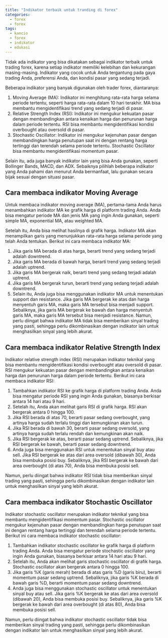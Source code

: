 ```yaml
---
title: "Indikator terbaik untuk tranding di forex"
categories:
  - forex
  - forex
tags:
  - kancio
  - forex
  - indikator
  - edukasi
---
```


Tidak ada indikator yang bisa dikatakan sebagai indikator terbaik untuk trading forex, karena setiap indikator memiliki kelebihan dan kekurangan masing-masing. Indikator yang cocok untuk Anda tergantung pada gaya trading Anda, preferensi Anda, dan kondisi pasar yang sedang terjadi.

Beberapa indikator yang banyak digunakan oleh trader forex, diantaranya:

1. Moving Average (MA): Indikator ini menghitung rata-rata harga selama periode tertentu, seperti harga rata-rata dalam 10 hari terakhir. MA bisa membantu mengidentifikasi trend yang sedang terjadi di pasar.
2. Relative Strength Index (RSI): Indikator ini mengukur kekuatan pasar dengan membandingkan antara kenaikan harga dan penurunan harga dalam periode tertentu. RSI bisa membantu mengidentifikasi kondisi overbought atau oversold di pasar.
3. Stochastic Oscillator: Indikator ini mengukur kejenuhan pasar dengan membandingkan harga penutupan saat ini dengan rentang harga tertinggi dan terendah selama periode tertentu. Stochastic Oscillator bisa membantu mengidentifikasi momentum pasar.

Selain itu, ada juga banyak indikator lain yang bisa Anda gunakan, seperti Bollinger Bands, MACD, dan ADX. Sebaiknya pilihlah beberapa indikator yang Anda pahami dan menurut Anda bermanfaat, lalu gunakan secara bijak sesuai dengan situasi pasar.



## Cara membaca indikator Moving Average

Untuk membaca indikator moving average (MA), pertama-tama Anda harus menambahkan indikator MA ke grafik harga di platform trading Anda. Anda bisa mengatur periode MA dan jenis MA yang ingin Anda gunakan, seperti simple MA, exponential MA, atau weighted MA.

Setelah itu, Anda bisa melihat hasilnya di grafik harga. Indikator MA akan menampilkan garis yang menunjukkan rata-rata harga selama periode yang telah Anda tentukan. Berikut ini cara membaca indikator MA:

1. Jika garis MA berada di atas harga, berarti trend yang sedang terjadi adalah downtrend.
2. Jika garis MA berada di bawah harga, berarti trend yang sedang terjadi adalah uptrend.
3. Jika garis MA bergerak naik, berarti trend yang sedang terjadi adalah uptrend.
4. Jika garis MA bergerak turun, berarti trend yang sedang terjadi adalah downtrend.
5. Selain itu, Anda juga bisa menggunakan indikator MA untuk menentukan support dan resistance. Jika garis MA bergerak ke atas dan harga menyentuh garis MA, maka garis MA tersebut bisa menjadi support. Sebaliknya, jika garis MA bergerak ke bawah dan harga menyentuh garis MA, maka garis MA tersebut bisa menjadi resistance. Namun, perlu diingat bahwa indikator MA tidak bisa memberikan sinyal trading yang pasti, sehingga perlu dikombinasikan dengan indikator lain untuk menghasilkan sinyal yang lebih akurat.

## Cara membaca indikator Relative Strength Index

Indikator relative strength index (RSI) merupakan indikator teknikal yang bisa membantu mengidentifikasi kondisi overbought atau oversold di pasar. RSI mengukur kekuatan pasar dengan membandingkan antara kenaikan harga dan penurunan harga dalam periode tertentu. Berikut ini cara membaca indikator RSI:

1. Tambahkan indikator RSI ke grafik harga di platform trading Anda. Anda bisa mengatur periode RSI yang ingin Anda gunakan, biasanya berkisar antara 14 hari atau 9 hari.
2. Setelah itu, Anda akan melihat garis RSI di grafik harga. RSI akan bergerak antara 0 hingga 100.
3. Jika RSI berada di atas 70, berarti pasar sedang overbought, yang artinya harga sudah terlalu tinggi dan kemungkinan akan turun.
4. Jika RSI berada di bawah 30, berarti pasar sedang oversold, yang artinya harga sudah terlalu rendah dan kemungkinan akan naik.
5. Jika RSI bergerak ke atas, berarti pasar sedang uptrend. Sebaliknya, jika RSI bergerak ke bawah, berarti pasar sedang downtrend.
6. Anda juga bisa menggunakan RSI untuk menentukan sinyal buy atau sell. Jika RSI bergerak ke atas dari area oversold (dibawah 30), Anda bisa membuka posisi buy. Sebaliknya, jika RSI bergerak ke bawah dari area overbought (di atas 70), Anda bisa membuka posisi sell.

Namun, perlu diingat bahwa indikator RSI tidak bisa memberikan sinyal trading yang pasti, sehingga perlu dikombinasikan dengan indikator lain untuk menghasilkan sinyal yang lebih akurat.



## Cara membaca indikator Stochastic Oscillator

Indikator stochastic oscillator merupakan indikator teknikal yang bisa membantu mengidentifikasi momentum pasar. Stochastic oscillator mengukur kejenuhan pasar dengan membandingkan harga penutupan saat ini dengan rentang harga tertinggi dan terendah selama periode tertentu. Berikut ini cara membaca indikator stochastic oscillator:

1. Tambahkan indikator stochastic oscillator ke grafik harga di platform trading Anda. Anda bisa mengatur periode stochastic oscillator yang ingin Anda gunakan, biasanya berkisar antara 14 hari atau 9 hari.
2. Setelah itu, Anda akan melihat garis stochastic oscillator di grafik harga. Stochastic oscillator akan bergerak antara 0 hingga 100.
3. Jika garis %K (garis merah) berada di atas garis %D (garis biru), berarti momentum pasar sedang uptrend. Sebaliknya, jika garis %K berada di bawah garis %D, berarti momentum pasar sedang downtrend.
4. Anda juga bisa menggunakan stochastic oscillator untuk menentukan sinyal buy atau sell. Jika garis %K bergerak ke atas dari area oversold (dibawah 20), Anda bisa membuka posisi buy. Sebaliknya, jika garis %K bergerak ke bawah dari area overbought (di atas 80), Anda bisa membuka posisi sell.

Namun, perlu diingat bahwa indikator stochastic oscillator tidak bisa memberikan sinyal trading yang pasti, sehingga perlu dikombinasikan dengan indikator lain untuk menghasilkan sinyal yang lebih akurat.
